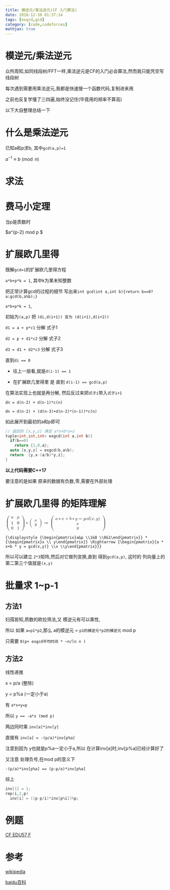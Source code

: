 ```yaml
---
title: 模逆元/乘法逆元(CF 入门算法)
date: 2018-12-30 01:37:14
tags: [exgcd,gcd]
category: [code,codeforces]
mathjax: true
---
```


# 模逆元/乘法逆元

众所周知,如同线段树/FFT一样,乘法逆元是CF的入门必会算法,然而我只能凭空写线段树

每次遇到需要用乘法逆元,我都是快速搜一个函数代码,复制进来用

之前也反复学懂了三四遍,始终没记住(毕竟用的频率不算高)

以下大自整理总结一下

# 什么是乘法逆元

已知a和p求b, 其中`gcd(a,p)=1`

$a^{{-1}}\equiv b{\pmod  {n}}$

# 求法

# 费马小定理

当p是质数时

$a^{p-2} mod p $

# 扩展欧几里得

既解`gcd=1`的扩展欧几里得方程

`a*b+p*k = 1`, 其中k为某未知整数

把正常计算gcd的过程的细节 写出来`int gcd(int a,int b){return b==0?a:gcd(b,a%b);}`

`a*b+p*k = 1`,

初始为`(a,p)` 把 `(di,d(i+1)) 变为 (d(i+1),d(i+2))`

`d1 = a + p*c1` 分解 式子1

`d2 = p + d1*c2` 分解 式子2

`d3 = d1 + d2*c3` 分解 式子3

直到`di == 0`

 - 往上一层看,就是`d(i-1) == 1`

 - 在扩展欧几里得里 是 直到 `d(i-1) == gcd(a,p)`

在算法实现上也就是再分解, 然后反过来把`式子i`带入`式子i+1`

`dn = d(n-2) + d(n-1)*c(n)`

`dn = d(n-2) + (d(n-3)+d(n-2)*(n-1))*c(n)`

如此展开到最初的a和p即可

```c++
// 返回的 [x,y,z] 满足 a*x+b*y=z
tuple<int,int,int> exgcd(int a,int b){
  if(b==0)
    return {1,0,a};
  auto [x,y,z] = exgcd(b,a%b);
  return  {y,x-(a/b)*y,z};
}
```

**以上代码需要C++17**

要注意的是如果 原来的数据有负数,零,需要在外部处理

# 扩展欧几里得 的矩阵理解

<math xmlns="http://www.w3.org/1998/Math/MathML"> <mrow class="MJX-TeXAtom-ORD"> <mstyle displaystyle="true" scriptlevel="0"> <mrow class="MJX-TeXAtom-ORD"> <mrow> <mo>(</mo> <mtable rowspacing="4pt" columnspacing="1em"> <mtr> <mtd> <mi>a</mi> </mtd> <mtd> <mi>p</mi> </mtd> </mtr> <mtr> <mtd> <mn>1</mn> </mtd> <mtd> <mn>0</mn> </mtd> </mtr> <mtr> <mtd> <mn>0</mn> </mtd> <mtd> <mn>1</mn> </mtd> </mtr> </mtable> <mo>)</mo> </mrow> </mrow> <mo>&#x2217;<!-- ∗ --></mo> <mrow class="MJX-TeXAtom-ORD"> <mrow> <mo>(</mo> <mtable rowspacing="4pt" columnspacing="1em"> <mtr> <mtd> <mi>x</mi> </mtd> </mtr> <mtr> <mtd> <mi>y</mi> </mtd> </mtr> </mtable> <mo>)</mo> </mrow> </mrow> <mo stretchy="false">&#x21D2;<!-- ⇒ --></mo> <mrow class="MJX-TeXAtom-ORD"> <mrow> <mo>(</mo> <mtable rowspacing="4pt" columnspacing="1em"> <mtr> <mtd> <mrow class="MJX-TeXAtom-ORD"> <mi>a</mi> <mo>&#x2217;<!-- ∗ --></mo> <mi>x</mi> <mo>+</mo> <mi>b</mi> <mo>&#x2217;<!-- ∗ --></mo> <mi>y</mi> <mo>=</mo> <mi>g</mi> <mi>c</mi> <mi>d</mi> <mo stretchy="false">(</mo> <mi>x</mi> <mo>,</mo> <mi>y</mi> <mo stretchy="false">)</mo> </mrow> </mtd> </mtr> <mtr> <mtd> <mi>x</mi> </mtd> </mtr> <mtr> <mtd> <mi>y</mi> </mtd> </mtr> </mtable> <mo>)</mo> </mrow> </mrow> </mstyle> </mrow></math>


`{\displaystyle {\begin{pmatrix}a&p \\1&0 \\0&1\end{pmatrix}} * {\begin{pmatrix}x \\ y\end{pmatrix}} \Rightarrow {\begin{pmatrix}{a * x+b * y = gcd(x,y)} \\x \\y\end{pmatrix}}}`

所以可以建立 `2*3`矩阵,然后对它做列变换,直到 得到`gcd(a,p)`, 这时的 列向量上的 第二第三个值就是`(x,y)`

# 批量求 1~p-1

## 方法1

妇孺皆知,质数的欧拉筛法,又 模逆元有可以乘性,

所以 如果 `a=p1*p2`,那么 a的模逆元 = `p1的模逆元*p2的模逆元` mod p

只需要 `O(p+ exgcd平均时间 * ~n/ln n )`

## 方法2

线性递推

x = p/a (整除)

y = p%a (一定小于a)

有 `a*x+y=p`

所以 `y == -a*x (mod p)`

两边同时乘 `inv[a]*inv[y]`

直接有 `inv[a] = -(p/a)*inv[p%a]` 

注意到因为 y也就是p%a一定小于a,所以 在计算inv[a]时,inv[p%a]已经计算好了

又注意 处理负号,在mod p的意义下

`-(p/a)*inv[p%a] == (p-p/a)*inv[p%a]`

综上

```c++
inv[1] = 1;
rep(i,2,p)
  inv[i] = ((p-p/i)*inv[p%i])%p;
```

# 例题

[CF EDU57 F](https://codeforces.com/contest/1096/problem/F)

# 参考

[wikipedia](https://en.wikipedia.org/wiki/Modular_multiplicative_inverse)

[baidu百科](https://baike.baidu.com/item/%E4%B9%98%E6%B3%95%E9%80%86%E5%85%83/5831857?fr=aladdin)

